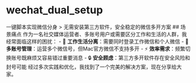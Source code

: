 # wechat_dual_setup
一键脚本实现微信分身  > 无需安装第三方软件，安全稳定的微信多开方案  ## 场景痛点  作为一名社交媒体运营者、多账号用户或需要区分工作和生活的人群，我经常面临这样的困扰：  - 💼 **工作生活分离**：需要同时登录工作微信和个人微信 - 👥 **多账号管理**：运营多个微信号，但Mac官方微信不支持多开 - ⚡ **效率需求**：频繁切换账号既麻烦又容易错过重要消息 - 🔒 **安全顾虑**：第三方多开软件存在安全风险和封号可能  经过多次实践和优化，我找到了一个完美的解决方案，现在分享给大家。
